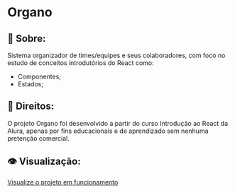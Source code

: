# Organo
## :book: Sobre:
Sistema organizador de times/equipes e seus colaboradores, com foco no estudo de conceitos introdutórios do React como:
 - Componentes;
 - Estados;
## :memo: Direitos:
O projeto Organo foi desenvolvido a partir do curso Introdução ao React da Alura, apenas por fins educacionais e de aprendizado sem nenhuma pretenção comercial.
## :eye: Visualização:
<a href="https://organo-five-cyan.vercel.app" target="_blank">Visualize o projeto em funcionamento</a>
